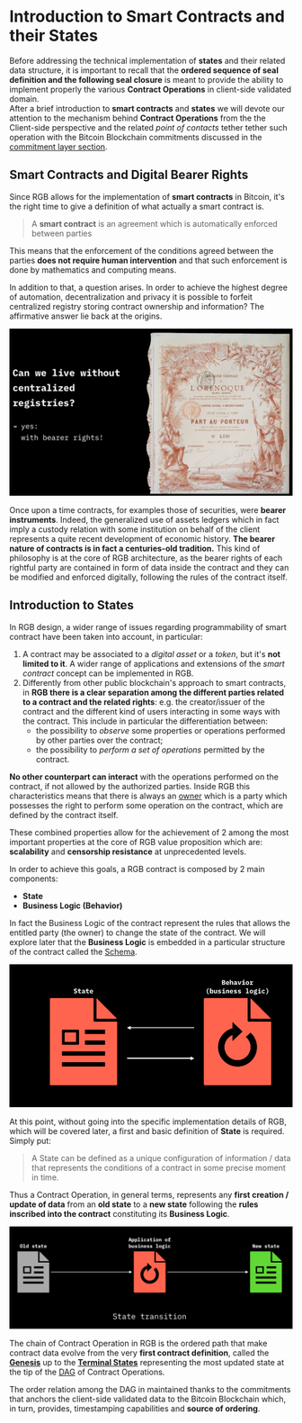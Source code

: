 # Introduction to Smart Contracts and their States

Before addressing the technical implementation of **states** and their related data structure, it is important to recall that the **ordered sequence of seal definition and the following seal closure** is meant to provide the ability to implement properly the various **Contract Operations** in client-side validated domain.\
After a brief introduction to **smart contracts** and **states** we will devote our attention to the mechanism behind **Contract Operations** from the the Client-side perspective and the related _point of contacts_ tether tether such operation with the Bitcoin Blockchain commitments discussed in the [commitment layer section](../commitment-layer/commitment-schemes.md).

## Smart Contracts and Digital Bearer Rights

Since RGB allows for the implementation of **smart contracts** in Bitcoin, it's the right time to give a definition of what actually a smart contract is.

> A **smart contract** is an agreement which is automatically enforced between parties

This means that the enforcement of the conditions agreed between the parties **does not require human intervention** and that such enforcement is done by mathematics and computing means.

In addition to that, a question arises. In order to achieve the highest degree of automation, decentralization and privacy it is possible to forfeit centralized registry storing contract ownership and information? The affirmative answer lie back at the origins.

![RGB allows for the digital version of bearer instruments.](../.gitbook/assets/orenoque-contract.png)

Once upon a time contracts, for examples those of securities, were **bearer instruments**. Indeed, the generalized use of assets ledgers which in fact imply a custody relation with some institution on behalf of the client represents a quite recent development of economic history. **The bearer nature of contracts is in fact a centuries-old tradition.** This kind of philosophy is at the core of RGB architecture, as the bearer rights of each rightful party are contained in form of data inside the contract and they can be modified and enforced digitally, following the rules of the contract itself.

## Introduction to States

In RGB design, a wider range of issues regarding programmability of smart contract have been taken into account, in particular:

1. A contract may be associated to a _digital asset_ or a _token_, but it's **not limited to it**. A wider range of applications and extensions of the _smart contract_ concept can be implemented in RGB.
2. Differently from other public blockchain's approach to smart contracts, in **RGB there is a clear separation among the different parties related to a contract and the related rights**: e.g. the creator/issuer of the contract and the different kind of users interacting in some ways with the contract. This include in particular the differentiation between:
   * the possibility to _observe_ some properties or operations performed by other parties over the contract;
   * the possibility to _perform a set of operations_ permitted by the contract.

**No other counterpart can interact** with the operations performed on the contract, if not allowed by the authorized parties. Inside RGB this characteristics means that there is always an [owner](../annexes/glossary.md#ownership) which is a party which possesses the right to perform some operation on the contract, which are defined by the contract itself.

These combined properties allow for the achievement of 2 among the most important properties at the core of RGB value proposition which are: **scalability** and **censorship resistance** at unprecedented levels.

In order to achieve this goals, a RGB contract is composed by 2 main components:

* **State**
* **Business Logic (Behavior)**

In fact the Business Logic of the contract represent the rules that allows the entitled party (the owner) to change the state of the contract. We will explore later that the **Business Logic** is embedded in a particular structure of the contract called the [Schema](state-transitions.md).

![In order to eveolve, smart contract states must fallow a business logic.](../.gitbook/assets/state-business-logic.png)

At this point, without going into the specific implementation details of RGB, which will be covered later, a first and basic definition of **State** is required. Simply put:

> A State can be defined as a unique configuration of information / data that represents the conditions of a contract in some precise moment in time.

Thus a Contract Operation, in general terms, represents any **first creation / update of data** from an **old state** to a **new state** following the **rules inscribed into the contract** constituting its **Business Logic**.

![State Transitions (among Contract Operations)  apply business logic to an Old state to derive a New state.](../.gitbook/assets/state-transition-1.png)

The chain of Contract Operation in RGB is the ordered path that make contract data evolve from the very **first contract definition**, called the [**Genesis**](state-transitions.md) up to the [**Terminal States**](state-transitions.md) representing the most updated state at the tip of the [DAG](../annexes/glossary.md#directed-acyclic-graph---dag) of Contract Operations.

The order relation among the DAG in maintained thanks to the commitments that anchors the client-side validated data to the Bitcoin Blockchain which, in turn, provides, timestamping capabilities and **source of ordering**.
